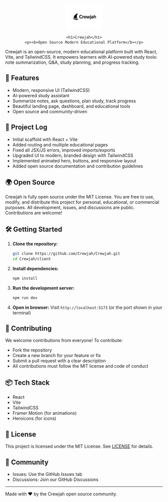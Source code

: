 
<div align="center">
	<img src="client/public/crewjah-logo.png" alt="Crewjah Logo" width="120" />
  
	<h1>Crewjah</h1>
	<p><b>Open Source Modern Educational Platform</b></p>
</div>

Crewjah is an open-source, modern educational platform built with React, Vite, and TailwindCSS. It empowers learners with AI-powered study tools: note summarization, Q&A, study planning, and progress tracking.

## 🚀 Features
- Modern, responsive UI (TailwindCSS)
- AI-powered study assistant
- Summarize notes, ask questions, plan study, track progress
- Beautiful landing page, dashboard, and educational tools
- Open source and community-driven

## 📖 Project Log
- Initial scaffold with React + Vite
- Added routing and multiple educational pages
- Fixed all JSX/JS errors, improved imports/exports
- Upgraded UI to modern, branded design with TailwindCSS
- Implemented animated hero, buttons, and responsive layout
- Added open source documentation and contribution guidelines

## 🌍 Open Source
Crewjah is fully open source under the MIT License. You are free to use, modify, and distribute this project for personal, educational, or commercial purposes. All development, issues, and discussions are public. Contributions are welcome!

## 🛠️ Getting Started
1. **Clone the repository:**
	```bash
	git clone https://github.com/Crewjah/Crewjah.git
	cd Crewjah/client
	```
2. **Install dependencies:**
	```bash
	npm install
	```
3. **Run the development server:**
	```bash
	npm run dev
	```
4. **Open in browser:**
	Visit `http://localhost:5173` (or the port shown in your terminal)

## 🤝 Contributing
We welcome contributions from everyone! To contribute:
- Fork the repository
- Create a new branch for your feature or fix
- Submit a pull request with a clear description
- All contributions must follow the MIT license and code of conduct

## 📦 Tech Stack
- React
- Vite
- TailwindCSS
- Framer Motion (for animations)
- Heroicons (for icons)

## 📜 License
This project is licensed under the MIT License. See [LICENSE](client/LICENSE) for details.

## 💬 Community
- Issues: Use the GitHub Issues tab
- Discussions: Join our GitHub Discussions
---
Made with ❤️ by the Crewjah open source community.
